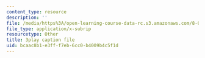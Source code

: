 ```yaml
---
content_type: resource
description: ''
file: /media/https%3A/open-learning-course-data-rc.s3.amazonaws.com/8-04-quantum-physics-i-spring-2016/bcaac8b1e3fff7eb6cc0b4009b4c5f1d_x_ngaeI00qU.srt
file_type: application/x-subrip
resourcetype: Other
title: 3play caption file
uid: bcaac8b1-e3ff-f7eb-6cc0-b4009b4c5f1d
---
```

